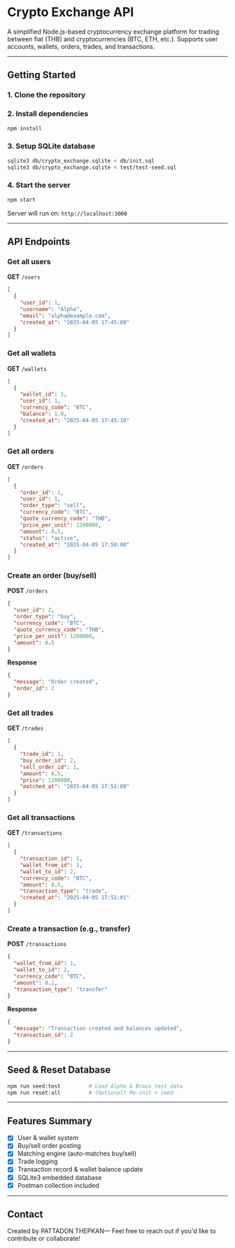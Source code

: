 # Crypto Exchange API

A simplified Node.js-based cryptocurrency exchange platform for trading between fiat (THB) and cryptocurrencies (BTC, ETH, etc.). Supports user accounts, wallets, orders, trades, and transactions.

---

## Getting Started

### 1. Clone the repository

### 2. Install dependencies

```bash
npm install
```

### 3. Setup SQLite database

```bash
sqlite3 db/crypto_exchange.sqlite < db/init.sql
sqlite3 db/crypto_exchange.sqlite < test/test-seed.sql
```

### 4. Start the server

```bash
npm start
```

Server will run on: `http://localhost:3000`

---

## API Endpoints

### Get all users

**GET** `/users`

```json
[
  {
    "user_id": 1,
    "username": "Alpha",
    "email": "alpha@example.com",
    "created_at": "2025-04-05 17:45:00"
  }
]
```

### Get all wallets

**GET** `/wallets`

```json
[
  {
    "wallet_id": 1,
    "user_id": 1,
    "currency_code": "BTC",
    "balance": 1.0,
    "created_at": "2025-04-05 17:45:10"
  }
]
```

### Get all orders

**GET** `/orders`

```json
[
  {
    "order_id": 1,
    "user_id": 1,
    "order_type": "sell",
    "currency_code": "BTC",
    "quote_currency_code": "THB",
    "price_per_unit": 1200000,
    "amount": 0.5,
    "status": "active",
    "created_at": "2025-04-05 17:50:00"
  }
]
```

### Create an order (buy/sell)

**POST** `/orders`

```json
{
  "user_id": 2,
  "order_type": "buy",
  "currency_code": "BTC",
  "quote_currency_code": "THB",
  "price_per_unit": 1200000,
  "amount": 0.5
}
```

**Response**

```json
{
  "message": "Order created",
  "order_id": 2
}
```

### Get all trades

**GET** `/trades`

```json
[
  {
    "trade_id": 1,
    "buy_order_id": 2,
    "sell_order_id": 1,
    "amount": 0.5,
    "price": 1200000,
    "matched_at": "2025-04-05 17:51:00"
  }
]
```

### Get all transactions

**GET** `/transactions`

```json
[
  {
    "transaction_id": 1,
    "wallet_from_id": 1,
    "wallet_to_id": 2,
    "currency_code": "BTC",
    "amount": 0.5,
    "transaction_type": "trade",
    "created_at": "2025-04-05 17:51:01"
  }
]
```

### Create a transaction (e.g., transfer)

**POST** `/transactions`

```json
{
  "wallet_from_id": 1,
  "wallet_to_id": 2,
  "currency_code": "BTC",
  "amount": 0.1,
  "transaction_type": "transfer"
}
```

**Response**

```json
{
  "message": "Transaction created and balances updated",
  "transaction_id": 2
}
```

---

## Seed & Reset Database

```bash
npm run seed:test         # Load Alpha & Bravo test data
npm run reset:all         # (Optional) Re-init + seed
```

---

## Features Summary

- [x] User & wallet system
- [x] Buy/sell order posting
- [x] Matching engine (auto-matches buy/sell)
- [x] Trade logging
- [x] Transaction record & wallet balance update
- [x] SQLite3 embedded database
- [x] Postman collection included

---

## Contact

Created by PATTADON THEPKAN— Feel free to reach out if you'd like to contribute or collaborate!
